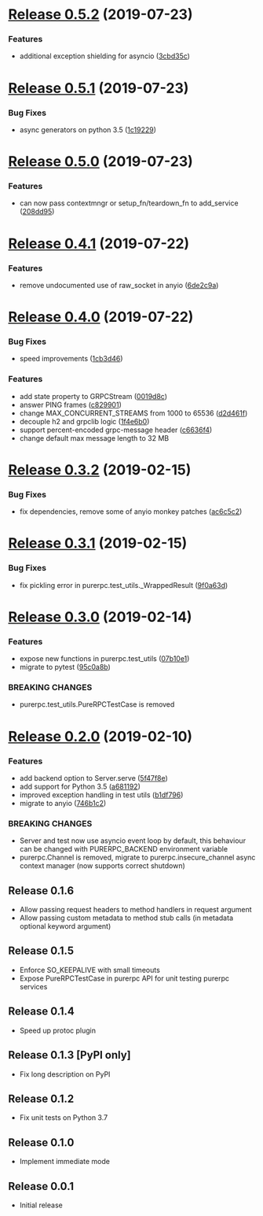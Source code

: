# [Release 0.5.2](https://github.com/standy66/purerpc/compare/v0.5.1...v0.5.2) (2019-07-23)


### Features

* additional exception shielding for asyncio ([3cbd35c](https://github.com/standy66/purerpc/commit/3cbd35c))



# [Release 0.5.1](https://github.com/standy66/purerpc/compare/v0.5.0...v0.5.1) (2019-07-23)


### Bug Fixes

* async generators on python 3.5 ([1c19229](https://github.com/standy66/purerpc/commit/1c19229))



# [Release 0.5.0](https://github.com/standy66/purerpc/compare/v0.4.1...v0.5.0) (2019-07-23)


### Features

* can now pass contextmngr or setup_fn/teardown_fn to add_service ([208dd95](https://github.com/standy66/purerpc/commit/208dd95))



# [Release 0.4.1](https://github.com/standy66/purerpc/compare/v0.4.0...v0.4.1) (2019-07-22)


### Features

* remove undocumented use of raw_socket in anyio ([6de2c9a](https://github.com/standy66/purerpc/commit/6de2c9a))



# [Release 0.4.0](https://github.com/standy66/purerpc/compare/v0.3.2...v0.4.0) (2019-07-22)


### Bug Fixes

* speed improvements ([1cb3d46](https://github.com/standy66/purerpc/commit/1cb3d46))


### Features

* add state property to GRPCStream ([0019d8c](https://github.com/standy66/purerpc/commit/0019d8c))
* answer PING frames ([c829901](https://github.com/standy66/purerpc/commit/c829901))
* change MAX_CONCURRENT_STREAMS from 1000 to 65536 ([d2d461f](https://github.com/standy66/purerpc/commit/d2d461f))
* decouple h2 and grpclib logic ([1f4e6b0](https://github.com/standy66/purerpc/commit/1f4e6b0))
* support percent-encoded grpc-message header ([c6636f4](https://github.com/standy66/purerpc/commit/c6636f4))
* change default max message length to 32 MB


# [Release 0.3.2](https://github.com/standy66/purerpc/compare/v0.3.1...v0.3.2) (2019-02-15)


### Bug Fixes

* fix dependencies, remove some of anyio monkey patches ([ac6c5c2](https://github.com/standy66/purerpc/commit/ac6c5c2))



# [Release 0.3.1](https://github.com/standy66/purerpc/compare/v0.3.0...v0.3.1) (2019-02-15)


### Bug Fixes

* fix pickling error in purerpc.test_utils._WrappedResult ([9f0a63d](https://github.com/standy66/purerpc/commit/9f0a63d))



# [Release 0.3.0](https://github.com/standy66/purerpc/compare/v0.2.1...v0.3.0) (2019-02-14)


### Features

* expose new functions in purerpc.test_utils ([07b10e1](https://github.com/standy66/purerpc/commit/07b10e1))
* migrate to pytest ([95c0a8b](https://github.com/standy66/purerpc/commit/95c0a8b))


### BREAKING CHANGES

* purerpc.test_utils.PureRPCTestCase is removed



# [Release 0.2.0](https://github.com/standy66/purerpc/compare/v0.1.6...v0.2.0) (2019-02-10)


### Features

* add backend option to Server.serve ([5f47f8e](https://github.com/standy66/purerpc/commit/5f47f8e))
* add support for Python 3.5 ([a681192](https://github.com/standy66/purerpc/commit/a681192))
* improved exception handling in test utils ([b1df796](https://github.com/standy66/purerpc/commit/b1df796))
* migrate to anyio ([746b1c2](https://github.com/standy66/purerpc/commit/746b1c2))


### BREAKING CHANGES

* Server and test now use asyncio event loop by default,
this behaviour can be changed with PURERPC_BACKEND environment variable
* purerpc.Channel is removed, migrate to
purerpc.insecure_channel async context manager (now supports correct
shutdown)

## Release 0.1.6

* Allow passing request headers to method handlers in request argument
* Allow passing custom metadata to method stub calls (in metadata optional keyword argument)

## Release 0.1.5

* Enforce SO_KEEPALIVE with small timeouts
* Expose PureRPCTestCase in purerpc API for unit testing purerpc services

## Release 0.1.4

* Speed up protoc plugin

## Release 0.1.3 [PyPI only]

* Fix long description on PyPI

## Release 0.1.2

* Fix unit tests on Python 3.7

## Release 0.1.0

* Implement immediate mode

## Release 0.0.1

* Initial release
